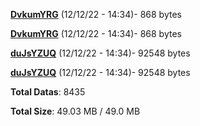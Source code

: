 [**DvkumYRG**](/data/DvkumYRG.txt) (12/12/22 - 14:34)- 868 bytes

[**DvkumYRG**](/data/DvkumYRG.txt) (12/12/22 - 14:34)- 868 bytes

[**duJsYZUQ**](/data/duJsYZUQ.txt) (12/12/22 - 14:34)- 92548 bytes

[**duJsYZUQ**](/data/duJsYZUQ.txt) (12/12/22 - 14:34)- 92548 bytes

**Total Datas**: 8435

**Total Size**: 49.03 MB / 49.0 MB
